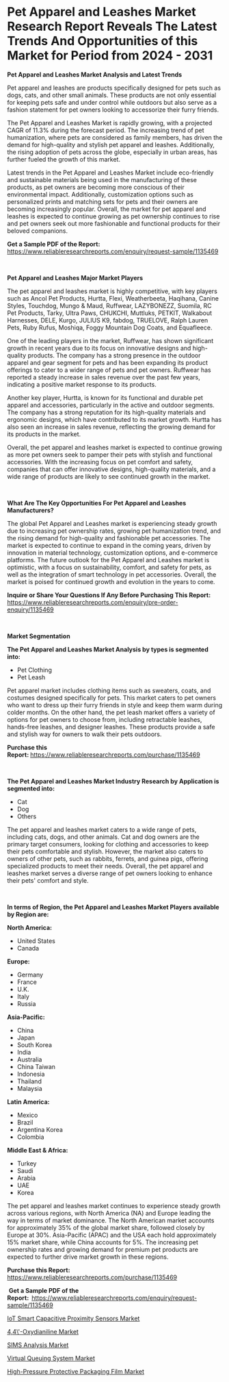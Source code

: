 <p><h1>Pet Apparel and Leashes Market Research Report Reveals The Latest Trends And Opportunities of this Market for Period from 2024 - 2031</h1></p><p><strong>Pet Apparel and Leashes Market Analysis and Latest Trends</strong></p>
<p><p>Pet apparel and leashes are products specifically designed for pets such as dogs, cats, and other small animals. These products are not only essential for keeping pets safe and under control while outdoors but also serve as a fashion statement for pet owners looking to accessorize their furry friends.</p><p>The Pet Apparel and Leashes Market is rapidly growing, with a projected CAGR of 11.3% during the forecast period. The increasing trend of pet humanization, where pets are considered as family members, has driven the demand for high-quality and stylish pet apparel and leashes. Additionally, the rising adoption of pets across the globe, especially in urban areas, has further fueled the growth of this market.</p><p>Latest trends in the Pet Apparel and Leashes Market include eco-friendly and sustainable materials being used in the manufacturing of these products, as pet owners are becoming more conscious of their environmental impact. Additionally, customization options such as personalized prints and matching sets for pets and their owners are becoming increasingly popular. Overall, the market for pet apparel and leashes is expected to continue growing as pet ownership continues to rise and pet owners seek out more fashionable and functional products for their beloved companions.</p></p>
<p><strong>Get a Sample PDF of the Report:&nbsp;</strong> <a href="https://www.reliableresearchreports.com/enquiry/request-sample/1135469">https://www.reliableresearchreports.com/enquiry/request-sample/1135469</a></p>
<p>&nbsp;</p>
<p><strong>Pet Apparel and Leashes Major Market Players</strong></p>
<p><p>The pet apparel and leashes market is highly competitive, with key players such as Ancol Pet Products, Hurtta, Flexi, Weatherbeeta, Haqihana, Canine Styles, Touchdog, Mungo & Maud, Ruffwear, LAZYBONEZZ, Suomila, RC Pet Products, Tarky, Ultra Paws, CHUKCHI, Muttluks, PETKIT, Walkabout Harnesses, DELE, Kurgo, JULIUS K9, fabdog, TRUELOVE, Ralph Lauren Pets, Ruby Rufus, Moshiqa, Foggy Mountain Dog Coats, and Equafleece.</p><p>One of the leading players in the market, Ruffwear, has shown significant growth in recent years due to its focus on innovative designs and high-quality products. The company has a strong presence in the outdoor apparel and gear segment for pets and has been expanding its product offerings to cater to a wider range of pets and pet owners. Ruffwear has reported a steady increase in sales revenue over the past few years, indicating a positive market response to its products.</p><p>Another key player, Hurtta, is known for its functional and durable pet apparel and accessories, particularly in the active and outdoor segments. The company has a strong reputation for its high-quality materials and ergonomic designs, which have contributed to its market growth. Hurtta has also seen an increase in sales revenue, reflecting the growing demand for its products in the market.</p><p>Overall, the pet apparel and leashes market is expected to continue growing as more pet owners seek to pamper their pets with stylish and functional accessories. With the increasing focus on pet comfort and safety, companies that can offer innovative designs, high-quality materials, and a wide range of products are likely to see continued growth in the market.</p></p>
<p>&nbsp;</p>
<p><strong>What Are The Key Opportunities For Pet Apparel and Leashes Manufacturers?</strong></p>
<p><p>The global Pet Apparel and Leashes market is experiencing steady growth due to increasing pet ownership rates, growing pet humanization trend, and the rising demand for high-quality and fashionable pet accessories. The market is expected to continue to expand in the coming years, driven by innovation in material technology, customization options, and e-commerce platforms. The future outlook for the Pet Apparel and Leashes market is optimistic, with a focus on sustainability, comfort, and safety for pets, as well as the integration of smart technology in pet accessories. Overall, the market is poised for continued growth and evolution in the years to come.</p></p>
<p><strong>Inquire or Share Your Questions If Any Before Purchasing This Report:</strong> <a href="https://www.reliableresearchreports.com/enquiry/pre-order-enquiry/1135469">https://www.reliableresearchreports.com/enquiry/pre-order-enquiry/1135469</a></p>
<p>&nbsp;</p>
<p><strong>Market Segmentation</strong></p>
<p><strong>The Pet Apparel and Leashes Market Analysis by types is segmented into:</strong></p>
<p><ul><li>Pet Clothing</li><li>Pet Leash</li></ul></p>
<p><p>Pet apparel market includes clothing items such as sweaters, coats, and costumes designed specifically for pets. This market caters to pet owners who want to dress up their furry friends in style and keep them warm during colder months. On the other hand, the pet leash market offers a variety of options for pet owners to choose from, including retractable leashes, hands-free leashes, and designer leashes. These products provide a safe and stylish way for owners to walk their pets outdoors.</p></p>
<p><strong>Purchase this Report:&nbsp;</strong><a href="https://www.reliableresearchreports.com/purchase/1135469">https://www.reliableresearchreports.com/purchase/1135469</a></p>
<p>&nbsp;</p>
<p><strong>The Pet Apparel and Leashes Market Industry Research by Application is segmented into:</strong></p>
<p><ul><li>Cat</li><li>Dog</li><li>Others</li></ul></p>
<p><p>The pet apparel and leashes market caters to a wide range of pets, including cats, dogs, and other animals. Cat and dog owners are the primary target consumers, looking for clothing and accessories to keep their pets comfortable and stylish. However, the market also caters to owners of other pets, such as rabbits, ferrets, and guinea pigs, offering specialized products to meet their needs. Overall, the pet apparel and leashes market serves a diverse range of pet owners looking to enhance their pets' comfort and style.</p></p>
<p>&nbsp;</p>
<p><strong>In terms of Region, the Pet Apparel and Leashes Market Players available by Region are:</strong></p>
<p>
    <p> <strong> North America: </strong>
        <ul>
            <li>United States</li>
            <li>Canada</li>
        </ul>
        </p> 
    <p> <strong> Europe: </strong>
        <ul>
            <li>Germany</li>
            <li>France</li>
            <li>U.K.</li>
            <li>Italy</li>
            <li>Russia</li>
        </ul>
        </p> 
    <p> <strong> Asia-Pacific: </strong>
        <ul>
            <li>China</li>
            <li>Japan</li>
            <li>South Korea</li>
            <li>India</li>
            <li>Australia</li>
            <li>China Taiwan</li>
            <li>Indonesia</li>
            <li>Thailand</li>
            <li>Malaysia</li>
        </ul>
        </p> 
    <p> <strong> Latin America: </strong>
        <ul>
            <li>Mexico</li>
            <li>Brazil</li>
            <li>Argentina Korea</li>
            <li>Colombia</li>
        </ul>
        </p> 
    <p> <strong> Middle East & Africa: </strong>
        <ul>
            <li>Turkey</li>
            <li>Saudi</li>
            <li>Arabia</li>
            <li>UAE</li>
            <li>Korea</li>
        </ul>
    </p>
    </p>
<p><p>The pet apparel and leashes market continues to experience steady growth across various regions, with North America (NA) and Europe leading the way in terms of market dominance. The North American market accounts for approximately 35% of the global market share, followed closely by Europe at 30%. Asia-Pacific (APAC) and the USA each hold approximately 15% market share, while China accounts for 5%. The increasing pet ownership rates and growing demand for premium pet products are expected to further drive market growth in these regions.</p></p>
<p><strong>Purchase this Report: </strong><a href="https://www.reliableresearchreports.com/purchase/1135469">https://www.reliableresearchreports.com/purchase/1135469</a></p>
<p>&nbsp;<strong>Get a Sample PDF of the Report:&nbsp;&nbsp;</strong><a href="https://www.reliableresearchreports.com/enquiry/request-sample/1135469">https://www.reliableresearchreports.com/enquiry/request-sample/1135469</a></p>
<p><strong></strong></p>
<p><p><a href="https://github.com/mauripalmi/Market-Research-Report-List-2/blob/main/iot-smart-capacitive-proximity-sensors-market.md">IoT Smart Capacitive Proximity Sensors Market</a></p><p><a href="https://issuu.com/reportprime-2/docs/44-oxydianiline-market-size-2030.pp_260950965f1fda">4,4\'-Oxydianiline Market</a></p><p><a href="https://medium.com/@darrensipes2023/sims-analysis-market-report-reveals-the-latest-trends-and-growth-opportunities-of-this-market-fa19d39cc7cd">SIMS Analysis Market</a></p><p><a href="https://medium.com/@darrensipes2023/virtual-queuing-system-market-size-and-market-trends-complete-industry-overview-2024-to-2031-b56343b88ad9">Virtual Queuing System Market</a></p><p><a href="https://issuu.com/reportprime-2/docs/high-pressure-protective-packaging-film-market-siz">High-Pressure Protective Packaging Film Market</a></p></p>